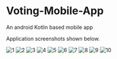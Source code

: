 # Voting-Mobile-App
An android Kotlin based mobile app

Application screenshots shown below.

![1](https://user-images.githubusercontent.com/59102702/162581366-69805f63-1dba-4f9a-b3eb-aae443e5c1f5.png)
![2](https://user-images.githubusercontent.com/59102702/162581370-9a236c74-89c3-466d-8cb6-5a0097b33da9.png)
![3](https://user-images.githubusercontent.com/59102702/162581371-e6207ba9-756c-446a-bc23-9165cbc7b669.png)
![4](https://user-images.githubusercontent.com/59102702/162581376-9a8b49fe-8a14-41b9-9fa8-a708a0708073.png)
![5](https://user-images.githubusercontent.com/59102702/162581379-85b82499-c510-4ec1-8103-99242f9e675c.png)
![6](https://user-images.githubusercontent.com/59102702/162581382-512639de-8d6c-4ab3-a943-29f06fa1a736.png)
![7](https://user-images.githubusercontent.com/59102702/162581384-167b677f-f0dd-40ee-9d2e-2a541a62ea7c.png)
![8](https://user-images.githubusercontent.com/59102702/162581386-217c673c-0826-4ea8-9830-af95c07c5a28.png)
![9](https://user-images.githubusercontent.com/59102702/162581389-023aa48e-6cb5-4807-b0de-9d4a6b6fe36f.png)
![10](https://user-images.githubusercontent.com/59102702/162581394-00d8def0-3559-455b-8168-f8a4a033ee84.png)
